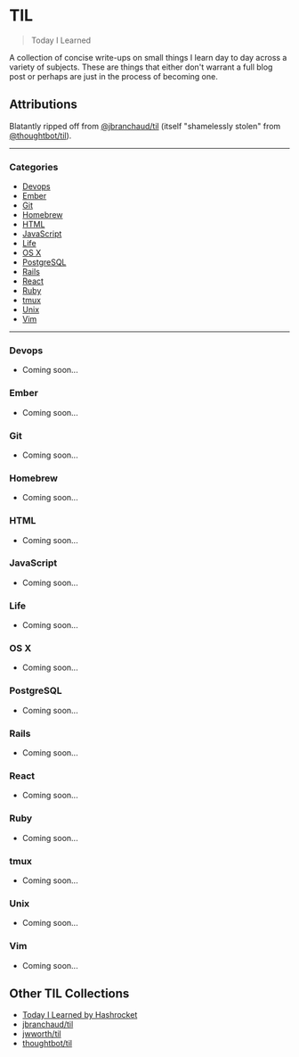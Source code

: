 # TIL

> Today I Learned

A collection of concise write-ups on small things I learn day to day across a
variety of subjects. These are things that either don't warrant a full blog post
or perhaps are just in the process of becoming one.

## Attributions

Blatantly ripped off from [@jbranchaud/til](https://github.com/jbranchaud/til/blob/master/README.md)
(itself "shamelessly stolen" from [@thoughtbot/til](https://github.com/thoughtbot/til)).

---

### Categories

* [Devops](#devops)
* [Ember](#ember)
* [Git](#git)
* [Homebrew](#homebrew)
* [HTML](#html)
* [JavaScript](#javascript)
* [Life](#life)
* [OS X](#osx)
* [PostgreSQL](#postgresql)
* [Rails](#rails)
* [React](#react)
* [Ruby](#ruby)
* [tmux](#tmux)
* [Unix](#unix)
* [Vim](#vim)

---

### Devops

- Coming soon...

### Ember

- Coming soon...

### Git

- Coming soon...

### Homebrew

- Coming soon...

### HTML

- Coming soon...

### JavaScript

- Coming soon...

### Life

- Coming soon...

### OS X

- Coming soon...

### PostgreSQL

- Coming soon...

### Rails

- Coming soon...

### React

- Coming soon...

### Ruby

- Coming soon...

### tmux

- Coming soon...

### Unix

- Coming soon...

### Vim

- Coming soon...

## Other TIL Collections

* [Today I Learned by Hashrocket](https://til.hashrocket.com)
* [jbranchaud/til](https://github.com/jbranchaud/til/blob/master/README.md)
* [jwworth/til](https://github.com/jwworth/til)
* [thoughtbot/til](https://github.com/thoughtbot/til)

